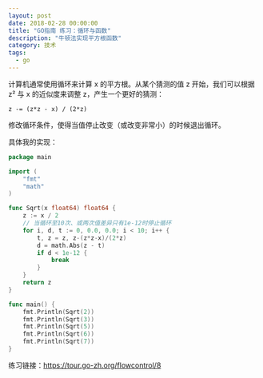 ```yaml
---
layout: post
date: 2018-02-28 00:00:00
title: "GO指南 练习：循环与函数"
description: "牛顿法实现平方根函数"
category: 技术
tags: 
  - go
---
```


计算机通常使用循环来计算 x 的平方根。从某个猜测的值 z 开始，我们可以根据 z² 与 x 的近似度来调整 z，产生一个更好的猜测：

```
z -= (z*z - x) / (2*z)
```

修改循环条件，使得当值停止改变（或改变非常小）的时候退出循环。

具体我的实现：

```go
package main

import (
    "fmt"
    "math"
)

func Sqrt(x float64) float64 {
    z := x / 2
    // 当循环至10次、或两次值差异只有1e-12时停止循环
    for i, d, t := 0, 0.0, 0.0; i < 10; i++ {
        t, z = z, z-(z*z-x)/(2*z)
        d = math.Abs(z - t)
        if d < 1e-12 {
            break
        }
    }
    return z
}

func main() {
    fmt.Println(Sqrt(2))
    fmt.Println(Sqrt(3))
    fmt.Println(Sqrt(5))
    fmt.Println(Sqrt(6))
    fmt.Println(Sqrt(7))
}

```

练习链接：https://tour.go-zh.org/flowcontrol/8


